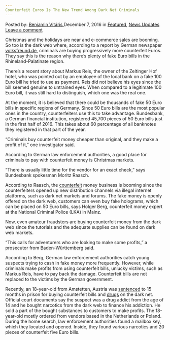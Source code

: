 ```yaml
---
Counterfeit Euros Is The New Trend Among Dark Net Criminals
---
```

<article class="post-listing post-16784 post type-post status-publish format-standard has-post-thumbnail hentry category-deepdot-news category-news-updates tag-among tag-counterfeit tag-criminals tag-dark tag-euros tag-net tag-trend">
    <div class="post-inner">
        <span>Posted by: <a href="https://www.deepdotweb.com/author/benjaminvi/" title="">Benjamin Vitáris </a></span>
    <span>December 7, 2016</span>
    <span>in <a href="https://www.deepdotweb.com/category/deepdot-news/" rel="category tag">Featured</a>, <a href="https://www.deepdotweb.com/category/news-updates/" rel="category tag">News Updates</a></span>
    <span><a href="https://www.deepdotweb.com/2016/12/07/counterfeit-euros-new-trend-among-dark-net-criminals/#respond">Leave a comment</a></span>
    </p>
    <div class="clear"></div>
    <div class="entry">
    <p>Christmas and the holidays are near and e-commerce sales are booming. So too is the dark web where, according to a report by German newspaper <a href="http://www.volksfreund.de/nachrichten/welt/themendestages/themenderzeit/Weitere-Themen-des-Tages-Neue-Masche-der-Kriminellen-Falschgeld-aus-dem-Internet-Derzeit-sind-vermehrt-50-Euro-Blueten-im-Umlauf;art742,4564094">volksfreund.de</a>, criminals are buying progressively more counterfeit Euros. They say this is the reason why there’s plenty of fake Euro bills in the Rhineland-Palatinate region.</p>
    <p>There’s a recent story about Markus Reis, the owner of the Zeltinger Hof hotel, who was pointed out by an employee of the local bank on a fake 100 Euro bill he tried to use as payment. Reis did not believe his eyes since the bill seemed genuine to untrained eyes. When compared to a legitimate 100 Euro bill, it was still hard to distinguish, which one was the real one.</p>
    <p>At the moment, it is believed that there could be thousands of fake 50 Euro bills in specific regions of Germany. Since 50 Euro bills are the most popular ones in the country, counterfeiters use this to take advantage. Bundesbank, a German financial institution, registered 45,700 pieces of 50 Euro bills just in the first half of 2016. This takes about 60 percentage of all banknotes they registered in that part of the year.</p>
    <p>&#8220;Criminals buy counterfeit money cheaper than original, and they make a profit of it,&#8221; one investigator said.</p>
    <p>According to German law enforcement authorities, a good place for criminals to pay with counterfeit money is Christmas markets.</p>
    <p>&#8220;There is usually little time for the vendor for an exact check,&#8221; says Bundesbank spokesman Moritz Raasch.</p>
    <p><a id="post-16784-_gjdgxs"></a> According to Raasch, the <a href="https://www.deepdotweb.com/tag/counterfeit/">counterfeit</a> money business is booming since the counterfeiters opened up new distribution channels via illegal internet platforms, such as dark net markets and forums. The fake money is openly offered on the dark web, customers can even buy fake holograms, which can be placed on 50 Euro bills, says Holger Berg, counterfeit money expert at the National Criminal Police (LKA) in Mainz.</p>
    <p>Now, even amateur fraudsters are buying counterfeit money from the dark web since the tutorials and the adequate supplies can be found on dark web markets.</p>
    <p>&#8220;This calls for adventurers who are looking to make some profits,&#8221; a prosecutor from Baden-Württemberg said.</p>
    <p>According to Berg, German law enforcement authorities catch young suspects trying to cash in fake money more frequently. However, while criminals make profits from using counterfeit bills, unlucky victims, such as Markus Reis, have to pay back the damage. Counterfeit bills are not replaced to the victims by the German government.</p>
    <p>Recently, an 18-year-old from Amstetten, Austria was <a href="https://www.deepdotweb.com/2016/11/24/amstetten-drug-addict-bought-narcotics-and-counterfeit-money-from-dark-web/">sentenced</a> to 15 months in prison for buying counterfeit bills and <a href="https://www.deepdotweb.com/tag/drugs/">drugs</a> on the dark net. Official court documents say the suspect was a drug addict from the age of 14 and he bought narcotics from the dark web to finance his addiction. He sold a part of the bought substances to customers to make profits. The 18-year-old mostly ordered from vendors based in the Netherlands or Poland. During the home search, law enforcement authorities found a mailbox key, which they located and opened. Inside, they found various narcotics and 20 pieces of counterfeit five Euro bills.</p>
    </div>
    <span style="display:none"><a href="https://www.deepdotweb.com/tag/among/" rel="tag">among</a> <a href="https://www.deepdotweb.com/tag/counterfeit/" rel="tag">counterfeit</a> <a href="https://www.deepdotweb.com/tag/criminals/" rel="tag">criminals</a> <a href="https://www.deepdotweb.com/tag/dark/" rel="tag">dark</a> <a href="https://www.deepdotweb.com/tag/euros/" rel="tag">euros</a> <a href="https://www.deepdotweb.com/tag/net/" rel="tag">net</a> <a href="https://www.deepdotweb.com/tag/trend/" rel="tag">trend</a></span> <span style="display:none" class="updated">2016-12-07</span>
    <div style="display:none" class="vcard author" itemprop="author" itemscope itemtype="http://schema.org/Person"><strong class="fn" itemprop="name"><a href="https://www.deepdotweb.com/author/benjaminvi/" title="Posts by Benjamin Vitáris" rel="author">Benjamin Vitáris</a></strong></div>
    </div>
</article>

